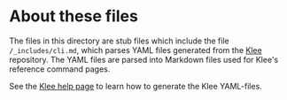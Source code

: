 # About these files

The files in this directory are stub files which include the file
`/_includes/cli.md`, which parses YAML files generated from the
[Klee](https://github.com/kleene/klee) repository. The YAML files
are parsed into Markdown files used for Klee's reference command pages.

See the [Klee help page](https://github.com/kleene/klee/scripts) to learn
how to generate the Klee YAML-files.

